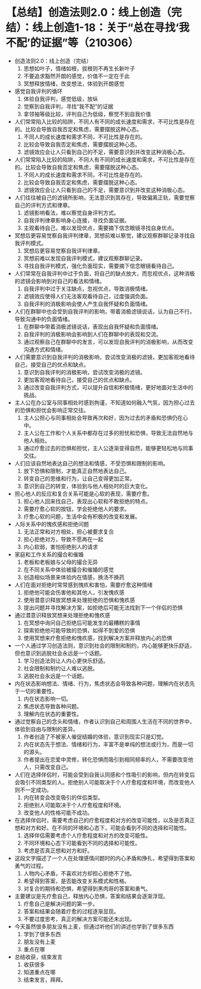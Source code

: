 # 【总结】创造法则2.0：线上创造（完结）：线上创造1-18：关于“总在寻找‘我不配’的证据”等（210306）

-   创造法则2.0：线上创造（完结）
    1.  思想如叶子，情绪如根，拔根则不再生长新叶子
    2.  不要追求豁然开朗的感觉，价值不一定在于此
    3.  冥想释放情绪，改变想法，体验到开朗感觉
-   感觉自我评判的循环
    1.  体验自我评判，感觉低级，放纵
    2.  觉察到自我评判，寻找“我不配”的证据
    3.  拿领袖等级比较，评判自己为低级，察觉不到自我价值
-   人们常常陷入比较的陷阱，不同人有不同的成长速度和需求，不可比性是存在的。比较会导致自我否定和焦虑，需要摆脱这种心态。
    1.  不同人的成长速度和需求不同，不可比性是存在的。
    2.  比较会导致自我否定和焦虑，需要摆脱这种心态。
    3.  滤镜效应会让人只看到自己的不足，需要意识到并改变这种消极心态。
-   人们常常陷入比较的陷阱，不同人有不同的成长速度和需求，不可比性是存在的。比较会导致自我否定和焦虑，需要摆脱这种心态。
    1.  不同人的成长速度和需求不同，不可比性是存在的。
    2.  比较会导致自我否定和焦虑，需要摆脱这种心态。
    3.  滤镜效应会让人只看到自己的不足，需要意识到并改变这种消极心态。
-   人们往往被自己的滤镜所影响，无法意识到其存在，导致偏离正轨，需要觉察自己的评判方式和律章。
    1.  滤镜影响看法，难以察觉自身评判方式。
    2.  自我评判律章影响身心连接，寻找负面证据。
    3.  主观看待自己，难以发现优点，需要摘下信念眼镜寻找自身优点。
-   冥想后更容易觉察自我评判律章，冥想前难以察觉，建议观察群聊记录寻找自我评判模式。
    1.  冥想后更容易觉察自我评判律章。
    2.  冥想前难以发现自我评判模式，建议观察群聊记录。
    3.  寻找自我评判模式，强化负面现实，需要摘下信念眼镜看待自己。
-   人们常常在自我评判中过于负面，将自己的缺点放大，而忽视优点，这种消极的滤镜会影响到对自己的看法和情绪。
    1.  自我评判中过于关注缺点，忽视优点，导致消极情绪。
    2.  滤镜效应使得人们无法客观看待自己，过度强调负面。
    3.  自我评判的消极影响会使人产生自我怀疑和负面情绪。
-   人们在群聊中也会受到自我评判的影响，带着消极滤镜说话，认为自己不行，导致沟通中的负面情绪。
    1.  在群聊中带着消极滤镜说话，表现出自我怀疑和负面情绪。
    2.  自我评判的消极影响会影响到人们在群聊中的表现和交流。
    3.  通过观察自己在群聊中的发言，可以发现自我评判的消极影响，从而改变沟通方式和情绪。
-   人们需要意识到自我评判的消极影响，尝试改变消极的滤镜，更加客观地看待自己，接受自己的优点和缺点。
    1.  意识到自我评判的消极影响，尝试改变消极的滤镜。
    2.  更加客观地看待自己，接受自己的优点和缺点。
    3.  通过改变自我评判方式，可以提升自信和积极情绪，更好地面对生活中的挑战。
-   主人公在办公室与同事相处时感到拘谨，不知道如何融入气氛，因为担心过去的恐惧和担忧会影响正常交往。
    1.  主人公担心与同事相处会导致再次和好，因为过去的矛盾和恐惧仍在心中。
    2.  主人公在工作和个人关系中都存在过多的担忧和恐惧，导致无法自然地与他人相处。
    3.  通过疗愈过去的恐惧和担忧，主人公逐渐变得自然，能够更轻松地与同事交往。
-   人们应该自然地表达自己的想法和情感，不受恐惧和限制的影响。
    1.  放下恐惧和限制，才能真正自然地表达自己。
    2.  转变自己的思维和行为，让自己变得更加正常。
    3.  意识到自己的转变，体验到与他人相处时的巨大变化。
-   担心他人的反应和复合关系可能是心软的表现，需要疗愈。
    1.  担心他人回来找自己，表现出心软和不敢拒绝的特点。
    2.  需要疗愈心软的按钮，学会拒绝他人的要求。
    3.  疗愈心软的问题，生活中会有积极的改变和发展。
-   人际关系中的愧疚感和拒绝问题
    1.  无法正常和对方相处，担心被要求复合
    2.  担心拒绝对方，导致不愿再在一起
    3.  内心软弱，害怕拒绝别人的请求
-   家庭和工作关系的撮合和催婚
    1.  老板和老板娘与父母的撮合无异
    2.  在不同关系中体验被撮合和催婚的感觉
    3.  创造相似场景来体验内在情感，换汤不换药
-   人们在面对拒绝时常常感到愧疚和害怕，需要疗愈这种情绪
    1.  拒绝他可能会伤害他和其他人，引发愧疚感
    2.  使用潜意识释放冥想来处理拒绝的恐惧和愧疚感
    3.  提出问题并寻找解决方案，如拒绝后可能无法找到下一个伴侣的恐惧
-   通过潜意识释放冥想来处理拒绝和愧疚感
    1.  在冥想中询问自己拒绝后可能发生的最糟糕的事情
    2.  探索拒绝他可能导致的恐惧，如得不到爱的恐惧
    3.  使用冥想来疗愈拒绝和愧疚感，找到解决方案并释放内心的恐惧
-   一个人通过学习创造法则，意识到社会的限制和制约，内心能够更快乐舒适，但也意识到逃脱社会永远是一个话题。
    1.  学习创造法则让人内心更快乐舒适。
    2.  社会限制和制约让人难以逃脱。
    3.  逃脱社会永远是一个话题。
-   内在状态影响想法、情绪、行为，焦虑状态会导致各种问题，理解内在状态先于一切的重要性。
    1.  内在状态影响一切。
    2.  焦虑状态导致各种问题。
    3.  理解内在状态的重要性。
-   通过觉察自己的念头和情绪，作者认识到自己和周围人生活在不同的世界中，体验到自由与限制的差异。
    1.  作者创造了不被家人催促结婚的体验，意识到现实只是幻觉。
    2.  内在状态先于想法、情绪和行为，丰富不是单纯的想法或行为，而是一切的源头。
    3.  作者提出在恋爱中灵修，转化恐惧而吸引到相同频率的人，不需要改变他人，只需改变自己。
-   人们在选择伴侣时，可能会受到自我认同感和个性吸引的影响，但内在转变后会吸引不同类型的人。拒绝别人可能取决于个人疗愈程度和环境，而改变他人则不一定成功。
    1.  内在转变会改变吸引的伴侣类型。
    2.  拒绝别人可能取决于个人疗愈程度和环境。
    3.  改变他人的性格可能不成功。
-   在选择伴侣时，需要考虑自己的疗愈程度和对方的改变可能性，以及是否真正想和对方和好。在不同的环境和心态下，可能会看到不同的选择和可能性。
    1.  选择伴侣需要考虑个人疗愈程度和对方的改变可能性。
    2.  不同环境和心态下可能看到不同的选择和可能性。
    3.  考虑是否真正想和对方和好。
-   这段文字描述了一个人在处理感情问题时的内心矛盾和挣扎，希望得到答案和勇气的过程。
    1.  人物内心矛盾，不喜欢对方却担心拒绝不了他。
    2.  希望得到答案，是否能改变关系模式和性格。
    3.  对复合的期待和恐惧，希望得到黑肉哥的答案和勇气。
-   主要建议是先疗愈自己，释放内心恐惧，答案和结果会逐渐浮现。
    1.  疗愈自己是解决问题的第一步。
    2.  答案和结果会随着疗愈的过程逐渐显现。
    3.  不要过度思考，真正的解决方案可能还未出现。
-   今天虽然很多朋友没有上麦，但通过听他们的讲述也学到了很多东西
    1.  学到了很多东西
    2.  朋友没有上麦
    3.  重点在哪
-   总结收获，结束发言
    1.  收获很多
    2.  知道重点在哪
    3.  结束发言，拜拜。